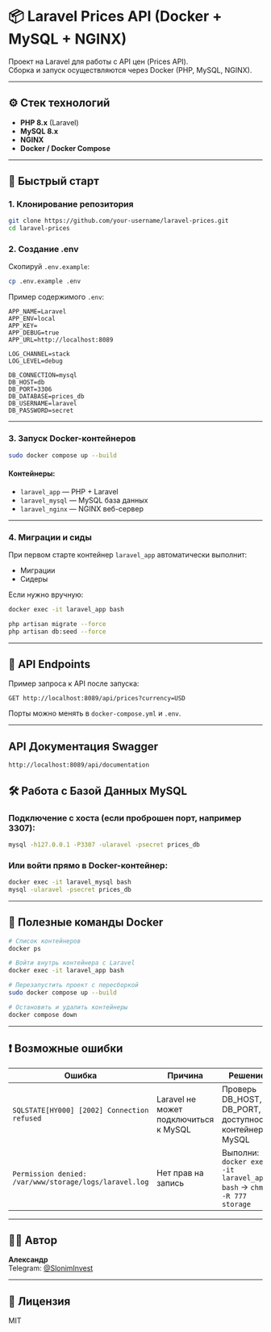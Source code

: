 
# 📦 Laravel Prices API (Docker + MySQL + NGINX)

Проект на Laravel для работы с API цен (Prices API).  
Сборка и запуск осуществляются через Docker (PHP, MySQL, NGINX).

---

## ⚙️ Стек технологий

- **PHP 8.x** (Laravel)
- **MySQL 8.x**
- **NGINX**
- **Docker / Docker Compose**

---

## 🚀 Быстрый старт

### 1. Клонирование репозитория

```bash
git clone https://github.com/your-username/laravel-prices.git
cd laravel-prices
```

### 2. Создание .env

Скопируй `.env.example`:

```bash
cp .env.example .env
```

Пример содержимого `.env`:

```
APP_NAME=Laravel
APP_ENV=local
APP_KEY=
APP_DEBUG=true
APP_URL=http://localhost:8089

LOG_CHANNEL=stack
LOG_LEVEL=debug

DB_CONNECTION=mysql
DB_HOST=db
DB_PORT=3306
DB_DATABASE=prices_db
DB_USERNAME=laravel
DB_PASSWORD=secret
```

---

### 3. Запуск Docker-контейнеров

```bash
sudo docker compose up --build
```

#### Контейнеры:

- `laravel_app` — PHP + Laravel
- `laravel_mysql` — MySQL база данных
- `laravel_nginx` — NGINX веб-сервер

---

### 4. Миграции и сиды

При первом старте контейнер `laravel_app` автоматически выполнит:

- Миграции
- Сидеры

Если нужно вручную:

```bash
docker exec -it laravel_app bash

php artisan migrate --force
php artisan db:seed --force
```

---

## 📡 API Endpoints

Пример запроса к API после запуска:

```
GET http://localhost:8089/api/prices?currency=USD
```

Порты можно менять в `docker-compose.yml` и `.env`.

---

## API Документация Swagger
```
http://localhost:8089/api/documentation
```

## 🛠️ Работа с Базой Данных MySQL

### Подключение с хоста (если проброшен порт, например 3307):

```bash
mysql -h127.0.0.1 -P3307 -ularavel -psecret prices_db
```

### Или войти прямо в Docker-контейнер:

```bash
docker exec -it laravel_mysql bash
mysql -ularavel -psecret prices_db
```

---

## 🐳 Полезные команды Docker

```bash
# Список контейнеров
docker ps

# Войти внутрь контейнера с Laravel
docker exec -it laravel_app bash

# Перезапустить проект с пересборкой
sudo docker compose up --build

# Остановить и удалить контейнеры
docker compose down
```

---

## ❗️ Возможные ошибки

| Ошибка | Причина | Решение |
|------|------|------|
| `SQLSTATE[HY000] [2002] Connection refused` | Laravel не может подключиться к MySQL | Проверь DB_HOST, DB_PORT, доступность контейнера MySQL |
| `Permission denied: /var/www/storage/logs/laravel.log` | Нет прав на запись | Выполни: `docker exec -it laravel_app bash` → `chmod -R 777 storage` |

---

## 🧑‍💻 Автор

**Александр**  
Telegram: [@SlonimInvest](https://t.me/SlonimInvest)

---

## 📄 Лицензия

MIT
